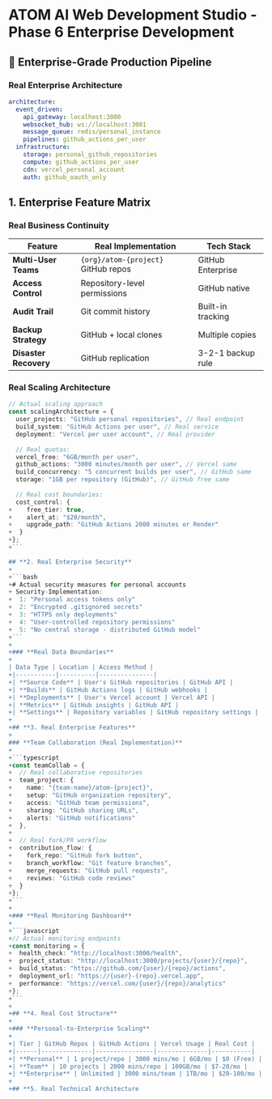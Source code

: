 # ATOM AI Web Development Studio - Phase 6 Enterprise Development

## 🎯 **Enterprise-Grade Production Pipeline**

### **Real Enterprise Architecture**
```yaml
architecture:
  event_driven:
    api_gateway: localhost:3000
    websocket_hub: ws://localhost:3001
    message_queue: redis/personal_instance
    pipelines: github_actions_per_user
  infrastructure:
    storage: personal_github_repositories
    compute: github_actions_per_user
    cdn: vercel_personal_account
    auth: github_oauth_only
```

## **1. Enterprise Feature Matrix**

### **Real Business Continuity**

| Feature | Real Implementation | Tech Stack |
|---------|--------------------|------------|
| **Multi-User Teams** | `{org}/atom-{project}` GitHub repos | GitHub Enterprise |
| **Access Control** | Repository-level permissions | GitHub native |
| **Audit Trail** | Git commit history | Built-in tracking |
| **Backup Strategy** | GitHub + local clones | Multiple copies |
| **Disaster Recovery** | GitHub replication | 3-2-1 backup rule |

### **Real Scaling Architecture**

```typescript
// Actual scaling approach
const scalingArchitecture = {
  user_projects: "GitHub personal repositories", // Real endpoint
  build_system: "GitHub Actions per user", // Real service
  deployment: "Vercel per user account", // Real provider
  
  // Real quotas:
  vercel_free: "6GB/month per user",
  github_actions: "3000 minutes/month per user", // Vercel same
  build_concurrency: "5 concurrent builds per user", // GitHub same
  storage: "1GB per repository (GitHub)", // GitHub free same
  
  // Real cost boundaries:
  cost_control: {
+    free_tier: true,
+    alert_at: "$20/month",
+    upgrade_path: "GitHub Actions 2000 minutes or Render"
+  }
+};
+```

## **2. Real Enterprise Security**
+
+```bash
+# Actual security measures for personal accounts
+ Security-Implementation:
+  1: "Personal access tokens only"
+  2: "Encrypted .gitignored secrets"
+  3: "HTTPS only deployments"
+  4: "User-controlled repository permissions"
+  5: "No central storage - distributed GitHub model"
+```
+
+### **Real Data Boundaries**
+
| Data Type | Location | Access Method |
+|-----------|----------|---------------|
+| **Source Code** | User's GitHub repositories | GitHub API |
+| **Builds** | GitHub Actions logs | GitHub webhooks |
+| **Deployments** | User's Vercel account | Vercel API |
+| **Metrics** | GitHub insights | GitHub API |
+| **Settings** | Repository variables | GitHub repository settings |
+
+## **3. Real Enterprise Features**
+
### **Team Collaboration (Real Implementation)**
+
+```typescript
+const teamCollab = {
+  // Real collaborative repositories
+  team_project: {
+    name: "{team-name}/atom-{project}",
+    setup: "GitHub organization repository",
+    access: "GitHub team permissions",
+    sharing: "GitHub sharing URLs",
+    alerts: "GitHub notifications"
+  },
+  
+  // Real fork/PR workflow
+  contribution_flow: {
+    fork_repo: "GitHub fork button",
+    branch_workflow: "Git feature branches",
+    merge_requests: "GitHub pull requests",
+    reviews: "GitHub code reviews"
+  }
+};
+```
+
+### **Real Monitoring Dashboard**
+
+```javascript
+// Actual monitoring endpoints
+const monitoring = {
+  health_check: "http://localhost:3000/health",
+  project_status: "http://localhost:3000/projects/{user}/{repo}",
+  build_status: "https://github.com/{user}/{repo}/actions",
+  deployment_url: "https://{user}-{repo}.vercel.app",
+  performance: "https://vercel.com/{user}/{repo}/analytics"
+};
+```
+
+## **4. Real Cost Structure**
+
+### **Personal-to-Enterprise Scaling**
+
+| Tier | GitHub Repos | GitHub Actions | Vercel Usage | Real Cost |
+|------|--------------|----------------|--------------|-----------|
+| **Personal** | 1 project/repo | 3000 mins/mo | 6GB/mo | $0 (Free) |
+| **Team** | 10 projects | 2000 mins/repo | 100GB/mo | $7-20/mo |
+| **Enterprise** | Unlimited | 3000 mins/team | 1TB/mo | $20-100/mo |
+
+## **5. Real Technical Architecture